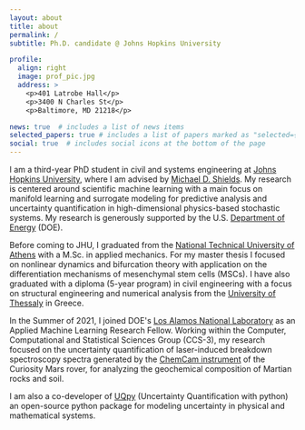 ```yaml
---
layout: about
title: about
permalink: /
subtitle: Ph.D. candidate @ Johns Hopkins University

profile:
  align: right
  image: prof_pic.jpg
  address: >
    <p>401 Latrobe Hall</p>
    <p>3400 N Charles St</p>
    <p>Baltimore, MD 21218</p>

news: true  # includes a list of news items
selected_papers: true # includes a list of papers marked as "selected={true}"
social: true  # includes social icons at the bottom of the page
---
```


I am a third-year PhD student in civil and systems engineering at [Johns Hopkins University](https://www.jhu.edu/), where I am advised by [Michael D. Shields](https://engineering.jhu.edu/case/faculty/michael-d-shields/). My research is centered around scientific machine learning with a main focus on manifold learning and surrogate modeling for predictive analysis and uncertainty quantification in high-dimensional physics-based stochastic systems. My research is generously supported by the U.S. [Department of Energy](https://www.energy.gov/) (DOE). 

Before coming to JHU, I graduated from the [National Technical University of Athens](https://www.ntua.gr/en/) with a M.Sc. in applied mechanics. For my master thesis I focused on nonlinear dynamics and bifurcation theory with application on the differentiation mechanisms of mesenchymal stem cells (MSCs). I have also graduated with a diploma (5-year program) in civil engineering with a focus on structural engineering and numerical analysis from the [University of Thessaly](https://www.uth.gr/) in Greece.

In the Summer of 2021, I joined DOE's [Los Alamos National Laboratory](https://www.lanl.gov/) as an Applied Machine Learning Research Fellow. Working within the Computer, Computational and Statistical Sciences Group (CCS-3), my research focused on the uncertainty quantification of laser-induced breakdown spectroscopy spectra  generated by the [ChemCam instrument]( https://mars.nasa.gov/msl/spacecraft/instruments/chemcam/) of the Curiosity Mars rover, for analyzing the geochemical composition of Martian rocks and soil.

I am also a co-developer of [UQpy](https://github.com/SURGroup/UQpy) (Uncertainty Quantification with python) an open-source python package for modeling uncertainty in physical and mathematical systems.
